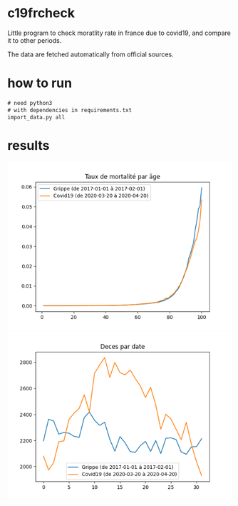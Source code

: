 # c19frcheck

Little program to check moratlity rate in france due to covid19, and compare it to other periods.

The data are fetched automatically from official sources.

# how to run

```
# need python3
# with dependencies in requirements.txt
import_data.py all
```

# results

![Taux de mortalité par âge](res_taux_mortalite_par_age.png)
![Décès par date](res_deces_par_date.png)